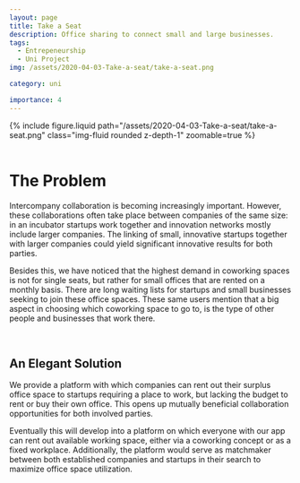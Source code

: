 ```yaml
---
layout: page
title: Take a Seat
description: Office sharing to connect small and large businesses.
tags:
  - Entrepeneurship
  - Uni Project
img: /assets/2020-04-03-Take-a-seat/take-a-seat.png

category: uni

importance: 4
---
```


<div class="row">
    <div class="col-sm mt-3 mt-md-0">
        {% include figure.liquid path="/assets/2020-04-03-Take-a-seat/take-a-seat.png" class="img-fluid rounded z-depth-1" zoomable=true %}
    </div>
</div>

<br/>

# The Problem

Intercompany collaboration is becoming increasingly important. However, these collaborations often take place between companies of the same size: in an incubator startups work together and innovation networks mostly include larger companies. The linking of small, innovative startups together with larger companies could yield significant innovative results for both parties.

Besides this, we have noticed that the highest demand in coworking spaces is not for single seats, but rather for small offices that are rented on a monthly basis. There are long waiting lists for startups and small businesses seeking to join these office spaces. These same users mention that a big aspect in choosing which coworking space to go to, is the type of other people and businesses that work there.

<br/>

## An Elegant Solution

We provide a platform with which companies can rent out their surplus office space to startups requiring a place to work, but lacking the budget to rent or buy their own office. This opens up mutually beneficial collaboration opportunities for both involved parties.

Eventually this will develop into a platform on which everyone with our app can rent out available working space, either via a coworking concept or as a fixed workplace. Additionally, the platform would serve as matchmaker between both established companies and startups in their search to maximize office space utilization.

